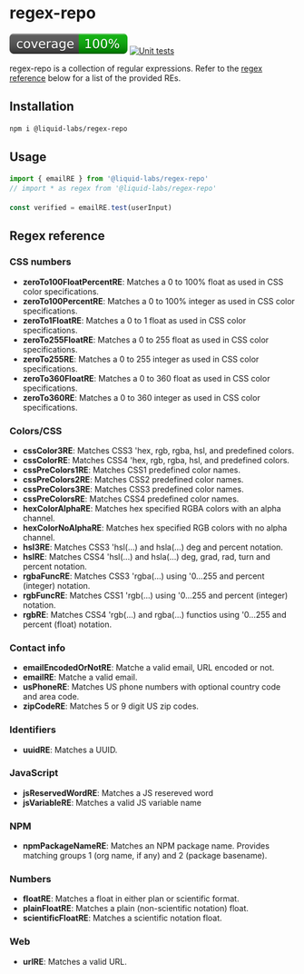 # regex-repo
[![coverage: 100%](./.readme-assets/coverage.svg)](https://google.com) [![Unit tests](https://github.com/liquid-labs/regex-repo/actions/workflows/unit-tests-node.yaml/badge.svg)](https://github.com/liquid-labs/regex-repo/actions/workflows/unit-tests-node.yaml)

regex-repo is a collection of regular expressions. Refer to the [regex reference](#regex-reference) below for a list of the provided REs.

## Installation

```bash
npm i @liquid-labs/regex-repo
```

## Usage

```javascript
import { emailRE } from '@liquid-labs/regex-repo'
// import * as regex from '@liquid-labs/regex-repo'

const verified = emailRE.test(userInput)
```

## Regex reference

### CSS numbers

- __zeroTo100FloatPercentRE__: Matches a 0 to 100% float as used in CSS color specifications.
- __zeroTo100PercentRE__: Matches a 0 to 100% integer as used in CSS color specifications.
- __zeroTo1FloatRE__: Matches a 0 to 1 float as used in CSS color specifications.
- __zeroTo255FloatRE__: Matches a 0 to 255 float as used in CSS color specifications.
- __zeroTo255RE__: Matches a 0 to 255 integer as used in CSS color specifications.
- __zeroTo360FloatRE__: Matches a 0 to 360 float as used in CSS color specifications.
- __zeroTo360RE__: Matches a 0 to 360 integer as used in CSS color specifications.

### Colors/CSS

- __cssColor3RE__: Matches CSS3 'hex, rgb, rgba, hsl, and predefined colors.
- __cssColorRE__: Matches CSS4 'hex, rgb, rgba, hsl, and predefined colors.
- __cssPreColors1RE__: Matches CSS1 predefined color names.
- __cssPreColors2RE__: Matches CSS2 predefined color names.
- __cssPreColors3RE__: Matches CSS3 predefined color names.
- __cssPreColorsRE__: Matches CSS4 predefined color names.
- __hexColorAlphaRE__: Matches hex specified RGBA colors with an alpha channel.
- __hexColorNoAlphaRE__: Matches hex specified RGB colors with no alpha channel.
- __hsl3RE__: Matches CSS3 'hsl(...) and hsla(...) deg and percent notation.
- __hslRE__: Matches CSS4 'hsl(...) and hsla(...) deg, grad, rad, turn and percent notation.
- __rgbaFuncRE__: Matches CSS3 'rgba(...) using '0...255 and percent (integer) notation.
- __rgbFuncRE__: Matches CSS1 'rgb(...) using '0...255 and percent (integer) notation.
- __rgbRE__: Matches CSS4 'rgb(...) and rgba(...) functios  using '0...255 and percent (float) notation.

### Contact info

- __emailEncodedOrNotRE__: Matche a valid email, URL encoded or not.
- __emailRE__: Matche a valid email.
- __usPhoneRE__: Matches US phone numbers with optional country code and area code.
- __zipCodeRE__: Matches 5 or 9 digit US zip codes.

### Identifiers

- __uuidRE__: Matches a UUID.

### JavaScript

- __jsReservedWordRE__: Matches a JS resereved word
- __jsVariableRE__: Matches a valid JS variable name

### NPM

- __npmPackageNameRE__: Matches an NPM package name. Provides matching groups 1 (org name, if any) and 2 (package basename).

### Numbers

- __floatRE__: Matches a float in either plan or scientific format.
- __plainFloatRE__: Matches a plain (non-scientific notation) float.
- __scientificFloatRE__: Matches a scientific notation float.

### Web

- __urlRE__: Matches a valid URL.

